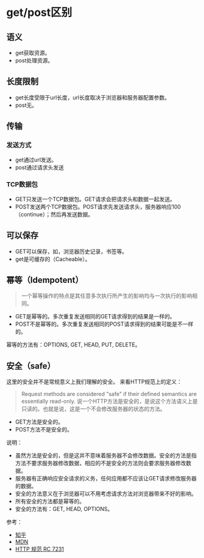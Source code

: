 # get/post区别

## 语义

- get获取资源。
- post处理资源。

## 长度限制

- get长度受限于url长度，url长度取决于浏览器和服务器配置参数。
- post无。

## 传输

### 发送方式

- get通过url发送。
- post通过请求头发送

### TCP数据包

- GET只发送一个TCP数据包。GET请求会把请求头和数据一起发送。
- POST发送两个TCP数据包。POST请求先发送请求头，服务器响应100（continue）；然后再发送数据。

## 可以保存

- GET可以保存，如，浏览器历史记录，书签等。
- get是可缓存的（Cacheable）。

## 幂等（Idempotent）

>一个幂等操作的特点是其任意多次执行所产生的影响均与一次执行的影响相同。

- GET是幂等的。多次重复发送相同的GET请求得到的结果是一样的。
- POST不是幂等的。多次重复发送相同的POST请求得到的结果可能是不一样的。

幂等的方法有：OPTIONS, GET, HEAD, PUT, DELETE。

## 安全（safe）

这里的安全并不是常规意义上我们理解的安全。
来看HTTP规范上的定义：
>Request methods are considered "safe" if their defined semantics are essentially read-only.
说一个HTTP方法是安全的，是说这个方法语义上是只读的。也就是说，这是一个不会修改服务器的状态的方法。

- GET方法是安全的。
- POST方法不是安全的。

说明：

- 虽然方法是安全的，但是这并不意味着服务器不会修改数据。安全的方法是指方法不要求服务器修改数据，相应的不是安全的方法则会要求服务器修改数据。
- 服务器有正确响应安全请求的义务，任何应用都不应该让GET请求修改服务器的数据。
- 安全的方法意义在于浏览器可以不用考虑请求方法对浏览器带来不好的影响。
- 所有安全的方法都是幂等的。
- 安全的方法有：GET, HEAD, OPTIONS。

参考：

- [知乎](https://www.zhihu.com/question/28586791)
- [MDN](https://developer.mozilla.org/zh-CN/docs/Glossary/safe)
- [HTTP 规范 RC 7231](https://tools.ietf.org/html/rfc7231#section-4.2.1)